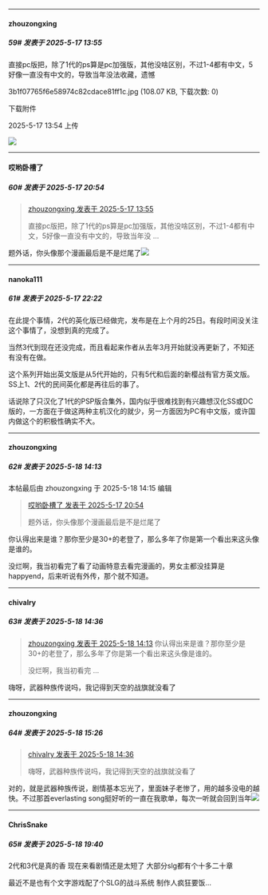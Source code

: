 ﻿
*****

####  zhouzongxing  
##### 59#       发表于 2025-5-17 13:55

直接pc版把，除了1代的ps算是pc加强版，其他没啥区别，不过1-4都有中文，5好像一直没有中文的，导致当年没法收藏，遗憾

3b1f07765f6e58974c82cdace81ff1c.jpg
(108.07 KB, 下载次数: 0)

下载附件

2025-5-17 13:54 上传

<img src="https://img.stage1st.com/forum/202505/17/135420qfzs23j5262ts2wt.jpg" referrerpolicy="no-referrer">


*****

####  哎哟卧槽了  
##### 60#       发表于 2025-5-17 20:54

<blockquote><a href="httphttps://stage1st.com/2b/forum.php?mod=redirect&amp;goto=findpost&amp;pid=67824152&amp;ptid=2251915" target="_blank">zhouzongxing 发表于 2025-5-17 13:55</a>

直接pc版把，除了1代的ps算是pc加强版，其他没啥区别，不过1-4都有中文，5好像一直没有中文的，导致当年没 ...</blockquote>
题外话，你头像那个漫画最后是不是烂尾了<img src="https://static.stage1st.com/image/smiley/face2017/009.gif" referrerpolicy="no-referrer">


*****

####  nanoka111  
##### 61#       发表于 2025-5-17 22:22

在此提个事情，2代的英化版已经做完，发布是在上个月的25日。有段时间没关注这个事情了，没想到真的完成了。

当然3代到现在还没完成，而且看起来作者从去年3月开始就没再更新了，不知还有没有在做。

这个系列开始出英文版是从5代开始的，只有5代和后面的新樱战有官方英文版。SS上1、2代的民间英化都是再往后的事了。

话说除了只汉化了1代的PSP版合集外，国内似乎很难找到有兴趣想汉化SS或DC版的，一方面在于做这两种主机汉化的就少，另一方面因为PC有中文版，或许国内做这个的积极性确实不大。


*****

####  zhouzongxing  
##### 62#       发表于 2025-5-18 14:13

 本帖最后由 zhouzongxing 于 2025-5-18 14:15 编辑 
<blockquote><a href="httphttps://stage1st.com/2b/forum.php?mod=redirect&amp;goto=findpost&amp;pid=67825041&amp;ptid=2251915" target="_blank">哎哟卧槽了 发表于 2025-5-17 20:54</a>

题外话，你头像那个漫画最后是不是烂尾了</blockquote>
你认得出来是谁？那你至少是30+的老登了，那么多年了你是第一个看出来这头像是谁的。

没烂啊，我当初看完了看了动画特意去看完漫画的，男女主都没挂算是happyend，后来听说有外传，那个就不知道。


*****

####  chivalry  
##### 63#       发表于 2025-5-18 14:36

<blockquote><a href="httphttps://stage1st.com/2b/forum.php?mod=redirect&amp;goto=findpost&amp;pid=67826694&amp;ptid=2251915" target="_blank">zhouzongxing 发表于 2025-5-18 14:13</a>
你认得出来是谁？那你至少是30+的老登了，那么多年了你是第一个看出来这头像是谁的。

没烂啊，我当初看完 ...</blockquote>
嗨呀，武器种族传说吗，我记得到天空的战旗就没看了


*****

####  zhouzongxing  
##### 64#       发表于 2025-5-18 15:26

<blockquote><a href="httphttps://stage1st.com/2b/forum.php?mod=redirect&amp;goto=findpost&amp;pid=67826733&amp;ptid=2251915" target="_blank">chivalry 发表于 2025-5-18 14:36</a>

嗨呀，武器种族传说吗，我记得到天空的战旗就没看了</blockquote>
对的，就是武器种族传说，剧情基本忘光了，里面妹子老惨了，用的越多没电的越快。不过那首everlasting song挺好听的一直在我歌单，每次一听就会回到当年<img src="https://static.stage1st.com/image/smiley/face2017/035.png" referrerpolicy="no-referrer">


*****

####  ChrisSnake  
##### 65#       发表于 2025-5-18 19:40

2代和3代是真的香 现在来看剧情还是太短了 大部分slg都有个十多二十章

最近不是也有个文字游戏配了个SLG的战斗系统 制作人疯狂要饭...


